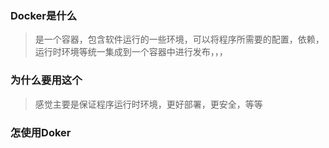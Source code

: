 ### Docker是什么

> 是一个容器，包含软件运行的一些环境，可以将程序所需要的配置，依赖，运行时环境等统一集成到一个容器中进行发布，，，

### 为什么要用这个

> 感觉主要是保证程序运行时环境，更好部署，更安全，等等



### 怎使用Doker

> 